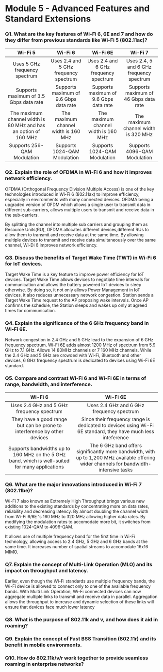 # Module 5 - Advanced Features and Standard Extensions

### Q1. What are the key features of Wi-Fi 6, 6E and 7 and how do they differ from previous standards like Wi-Fi 5 (802.11ac)?
| **Wi-Fi 5** |**Wi-Fi 6** |	**Wi-Fi 6E**	| **Wi-Fi 7** |
|  :---:  |  :---:  |  :---:    |  :---:  |
| Uses 5 GHz frequency spectrum | Uses 2.4 and 5 GHz frequency spectrum | Uses 2.4 and 6 GHz frequency spectrum | Uses 2.4, 5 and 6 GHz frequency spectrum |
| Supports maximum of 3.5 Gbps data rate | Supports maximum of 9.6 Gbps data rate | Supports maximum of 9.6 Gbps data rate | Supports maximum of 46 Gbps data rate |
| The maximum channel width is 80 MHz and has an option of 160 MHz | The maximum channel width is 160 MHz | The maximum channel width is 160 MHz | The maximum channel width is 320 MHz |
| Supports 256-QAM Modulation |	Supports 1024-QAM Modulation | Supports 1024-QAM Modulation | Supports 4096-QAM Modulation |

### Q2. Explain the role of OFDMA in Wi-Fi 6 and how it improves network efficiency.
OFDMA (Orthogonal Frequency Division Multiple Access) is one of the key technologies introduced in Wi-Fi 6 (802.11ax) to improve efficiency, especially in environments with many connected devices. OFDMA being a upgraded version of OFDM which allows a single user to transmit data in different sub-carriers, allows multiple users to transmit and receive data in the sub-carriers.

By splitting the channel into multiple sub carriers and grouping them as Resource Units(RU), OFDMA allocates different devices,different RUs to allow them to transmit and receive data at the same time. By allowing multiple devices to transmit and receive data simultaneously over the same channel, Wi-Di 6 improves network efficiency.

### Q3. Discuss the benefits of Target Wake Time (TWT) in Wi-Fi 6 for IoT devices.
Target Wake Time is a key feature to improve power efficiency for IoT devices. Target Wake Time allows devices to negotiate time intervals for communication and allows the battery powered IoT devices to sleep otherwise. By doing so, it not only allows Power Management in IoT devices, it also reduces unnecessary network congestion. Station sends a Target Wake Time request to the AP proposing wake intervals. Once AP confirms the schedule, the Station sleeps and wakes up only at agreed times for communication.

### Q4. Explain the significance of the 6 GHz frequency band in Wi-Fi 6E.
Network congestion in 2.4 GHz and 5 GHz lead to the expansion of 6 GHz frequency spectrum. Wi-Fi 6E adds almost 1200 MHz of spectrum from 5.9 GHz to 7.1 GHz. Allows 14 80MHz channels or 7 160 MHz channels. While the 2.4 GHz and 5 GHz are crowded with Wi-Fi, Bluetooth and other devices, 6 GHz frequency spectrum is dedicated to devices using Wi-Fi 6E standard. 

### Q5. Compare and contrast Wi-Fi 6 and Wi-Fi 6E in terms of range, bandwidth, and interference.
| **Wi-Fi 6** | **Wi-Fi 6E** |
|    :---:    |     :---:    |
| Uses 2.4 GHz and 5 GHz frequency spectrum | Uses 2.4 GHz and 6 GHz frequency spectrum |
| They have a good range but can be prone to interference by other devices | Since their frequency range is dedicated to devices using Wi-Fi 6E standard, they have much less inteference |
| Supports bandwidths up to 160 MHz on the 5 GHz band, which is well-suited for many applications | The 6 GHz band offers significantly more bandwidth, with up to 1,200 MHz available offering wider channels for bandwidth-intensive tasks | 

### Q6. What are the major innovations introduced in Wi-Fi 7 (802.11be)?
Wi-Fi 7 also known as Extremely High Throughput brings various new additions to the existing standards by concentrating more on data rates, reliability and decreasing latency. By almost doubling the channel width from Wi-Fi 6/6E 's 160 MHz to 320 MHz allowing higher data rates. By modifying the modulation rates to accomodate more bit, it switches from existing 1024-QAM to 4096-QAM.

It allows use of multiple frequency band for the first time in Wi-Fi technology, allowing access to 2.4 GHz, 5 GHz and 6 GHz bands at the same time. It increases number of spatial streams to accomodate 16x16 MIMO.

### Q7. Explain the concept of Multi-Link Operation (MLO) and its impact on throughput and latency.
Earlier, even though the Wi-Fi standards use multiple frequency bands, the Wi-Fi device is allowed to connect only to one of the available frequency bands. With Multi Link Operation, Wi-Fi connected devices can now aggregate multiple links to transmit and receive data in parallel. Aggregation allows the throughput to increase and dynamic selection of these links will ensure that devices face much lower latency

### Q8. What is the purpose of 802.11k and v, and how does it aid in roaming?


### Q9. Explain the concept of Fast BSS Transition (802.11r) and its benefit in mobile environments.


### Q10. How do 802.11k/v/r work together to provide seamless roaming in enterprise networks?
